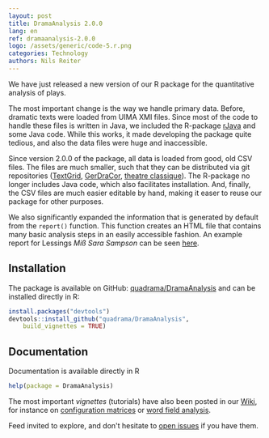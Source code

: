 ```yaml
---
layout: post
title: DramaAnalysis 2.0.0
lang: en
ref: dramaanalysis-2.0.0
logo: /assets/generic/code-5.r.png
categories: Technology
authors: Nils Reiter
---
```


We have just released a new version of our R package for the quantitative analysis of plays.

The most important change is the way we handle primary data. Before, dramatic texts were loaded from UIMA XMI files. Since most of the code to handle these files is written in Java, we included the R-package [rJava](https://cran.r-project.org/package=rJava) and some Java code. While this works, it made developing the package quite tedious, and also the data files were huge and inaccessible.

Since version 2.0.0 of the package, all data is loaded from good, old CSV files. The files are much smaller, such that they can be distributed via git repositories ([TextGrid](https://github.com/quadrama/data_tg), [GerDraCor](https://github.com/quadrama/data_gdc), [theatre classique](https://github.com/quadrama/data_tc)). The R-package no longer includes Java code, which also facilitates installation. And, finally, the CSV files are much easier editable by hand, making it easer to reuse our package for other purposes.

We also significantly expanded the information that is generated by default from the `report()` function. This function creates an HTML file that contains many basic analysis steps in an easily accessible fashion. An example report for Lessings *Miß Sara Sampson* can be seen [here]({{site.baseurl}}/assets/reports/rjmw.0.html).

## Installation
The package is available on GitHub:  [quadrama/DramaAnalysis](https://github.com/quadrama/DramaAnalysis) and can be installed directly in R:

```r
install.packages("devtools")
devtools::install_github("quadrama/DramaAnalysis", 
	build_vignettes = TRUE) 
```

## Documentation

Documentation is available directly in R
```r
help(package = DramaAnalysis)
```

The most important *vignettes* (tutorials) have also been posted in our [Wiki](https://github.com/quadrama/DramaAnalysis/wiki), for instance on [configuration matrices](https://github.com/quadrama/DramaAnalysis/wiki/Configuration-Matrices) or [word field analysis](https://github.com/quadrama/DramaAnalysis/wiki/Word-Field-Analysis).

Feed invited to explore, and don't hesitate to [open issues](https://github.com/quadrama/DramaAnalysis/issues/new) if you have them.

